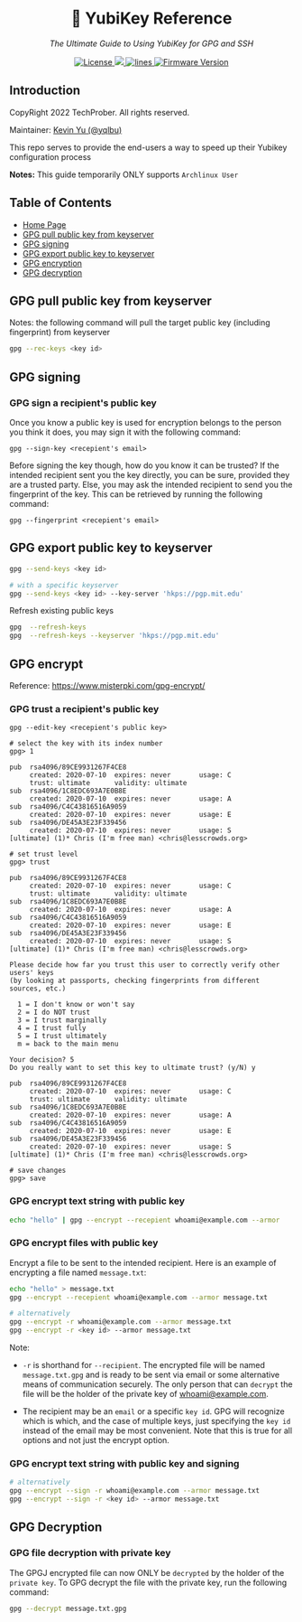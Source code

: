 <h1 align="center">🔐 YubiKey Reference</h1>
<p align="center">
    <em>The Ultimate Guide to Using YubiKey for GPG and SSH</em>
</p>

<p align="center">
    <a href="https://github.com/TechProber/yubikey-reference/blob/master/LICENSE">
      <img src="https://img.shields.io/github/license/TechProber/yubikey-reference?color=critical" alt="License"/>
    </a>
    <a href="https://hits.seeyoufarm.com">
      <img src="https://hits.seeyoufarm.com/api/count/incr/badge.svg?url=https%3A%2F%2Fgithub.com%2FTechProber%2Fyubikey-reference&count_bg=%235322B2&title_bg=%23555555&icon=&icon_color=%23E7E7E7&title=hits&edge_flat=false"/>
    </a>
    <a href="https://img.shields.io/tokei/lines/github/TechProber/yubikey-reference?color=orange">
      <img src="https://img.shields.io/tokei/lines/github/TechProber/yubikey-reference?color=orange" alt="lines">
    </a>
    <a href="https://www.yubico.com/blog/yubikey-firmware-update-yubikey-5-series-with-firmware-5-4/">
        <img src="https://img.shields.io/badge/yubikey--firmware-v5.4.3-brightgreen" alt="Firmware Version">
    </a>
</p>

## Introduction

CopyRight 2022 TechProber. All rights reserved.

Maintainer: [ Kevin Yu (@yqlbu) ](https://github.com/yqlbu)

This repo serves to provide the end-users a way to speed up their Yubikey configuration process

**Notes:** This guide temporarily ONLY supports `Archlinux User`

## Table of Contents

- [Home Page](https://github.com/TechProber/yubikey-reference)
- [GPG pull public key from keyserver](#gpg-pull-public-key-from-keyserver)
- [GPG signing](#gpg-signing)
- [GPG export public key to keyserver](#gpg-export-public-key-to-keyserver)
- [GPG encryption](#gpg-encrypt)
- [GPG decryption](#gpg-decrypt)

## GPG pull public key from keyserver

Notes: the following command will pull the target public key (including fingerprint) from keyserver

```bash
gpg --rec-keys <key id>
```

## GPG signing

### GPG sign a recipient's public key

Once you know a public key is used for encryption belongs to the person you think it does, you may sign it with the following command:

```
gpg --sign-key <recepient's email>
```

Before signing the key though, how do you know it can be trusted? If the intended recipient sent you the key directly, you can be sure, provided they are a trusted party. Else, you may ask the intended recipient to send you the fingerprint of the key. This can be retrieved by running the following command:

```
gpg --fingerprint <recepient's email>
```

## GPG export public key to keyserver

```bash
gpg --send-keys <key id>

# with a specific keyserver
gpg --send-keys <key id> --key-server 'hkps://pgp.mit.edu' 
```

Refresh existing public keys

```bash
gpg  --refresh-keys
gpg  --refresh-keys --keyserver 'hkps://pgp.mit.edu'
```

## GPG encrypt

Reference: https://www.misterpki.com/gpg-encrypt/

### GPG trust a recipient's public key

```
gpg --edit-key <recepient's public key>

# select the key with its index number
gpg> 1

pub  rsa4096/89CE9931267F4CE8
     created: 2020-07-10  expires: never       usage: C
     trust: ultimate      validity: ultimate
sub  rsa4096/1C8EDC693A7E0B8E
     created: 2020-07-10  expires: never       usage: A
sub  rsa4096/C4C43816516A9059
     created: 2020-07-10  expires: never       usage: E
sub  rsa4096/DE45A3E23F339456
     created: 2020-07-10  expires: never       usage: S
[ultimate] (1)* Chris (I'm free man) <chris@lesscrowds.org>

# set trust level
gpg> trust

pub  rsa4096/89CE9931267F4CE8
     created: 2020-07-10  expires: never       usage: C
     trust: ultimate      validity: ultimate
sub  rsa4096/1C8EDC693A7E0B8E
     created: 2020-07-10  expires: never       usage: A
sub  rsa4096/C4C43816516A9059
     created: 2020-07-10  expires: never       usage: E
sub  rsa4096/DE45A3E23F339456
     created: 2020-07-10  expires: never       usage: S
[ultimate] (1)* Chris (I'm free man) <chris@lesscrowds.org>

Please decide how far you trust this user to correctly verify other users' keys
(by looking at passports, checking fingerprints from different sources, etc.)

  1 = I don't know or won't say
  2 = I do NOT trust
  3 = I trust marginally
  4 = I trust fully
  5 = I trust ultimately
  m = back to the main menu

Your decision? 5
Do you really want to set this key to ultimate trust? (y/N) y

pub  rsa4096/89CE9931267F4CE8
     created: 2020-07-10  expires: never       usage: C
     trust: ultimate      validity: ultimate
sub  rsa4096/1C8EDC693A7E0B8E
     created: 2020-07-10  expires: never       usage: A
sub  rsa4096/C4C43816516A9059
     created: 2020-07-10  expires: never       usage: E
sub  rsa4096/DE45A3E23F339456
     created: 2020-07-10  expires: never       usage: S
[ultimate] (1)* Chris (I'm free man) <chris@lesscrowds.org>

# save changes
gpg> save
```

### GPG encrypt text string with public key

```bash
echo "hello" | gpg --encrypt --recepient whoami@example.com --armor
```

### GPG encrypt files with public key

Encrypt a file to be sent to the intended recipient. Here is an example of encrypting a file named `message.txt`:

```bash
echo "hello" > message.txt
gpg --encrypt --recepient whoami@example.com --armor message.txt

# alternatively
gpg --encrypt -r whoami@example.com --armor message.txt
gpg --encrypt -r <key id> --armor message.txt
```

Note:

- `-r` is shorthand for `--recipient`. The encrypted file will be named `message.txt.gpg` and is ready to be sent via email or some alternative means of communication securely. The only person that can `decrypt` the file will be the holder of the private key of whoami@example.com.

- The recipient may be an `email` or a specific `key id`. GPG will recognize which is which, and the case of multiple keys, just specifying the `key id` instead of the email may be most convenient. Note that this is true for all options and not just the encrypt option.

### GPG encrypt text string with public key and signing

```bash
# alternatively
gpg --encrypt --sign -r whoami@example.com --armor message.txt
gpg --encrypt --sign -r <key id> --armor message.txt
```

## GPG Decryption

### GPG file decryption with private key

The GPGJ encrypted file can now ONLY be `decrypted` by the holder of the `private key`. To GPG decrypt the file with the private key, run the following command:

```bash
gpg --decrypt message.txt.gpg
```

